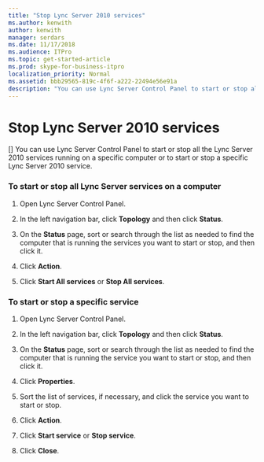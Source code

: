 ```yaml
---
title: "Stop Lync Server 2010 services"
ms.author: kenwith
author: kenwith
manager: serdars
ms.date: 11/17/2018
ms.audience: ITPro
ms.topic: get-started-article
ms.prod: skype-for-business-itpro
localization_priority: Normal
ms.assetid: bbb29565-819c-4f6f-a222-22494e56e91a
description: "You can use Lync Server Control Panel to start or stop all the Lync Server 2010 services running on a specific computer or to start or stop a specific Lync Server 2010 service."
---
```


# Stop Lync Server 2010 services
[]
You can use Lync Server Control Panel to start or stop all the Lync Server 2010 services running on a specific computer or to start or stop a specific Lync Server 2010 service.
  
### To start or stop all Lync Server services on a computer

1. Open Lync Server Control Panel.
    
2. In the left navigation bar, click **Topology** and then click **Status**.
    
3. On the **Status** page, sort or search through the list as needed to find the computer that is running the services you want to start or stop, and then click it. 
    
4. Click **Action**.
    
5. Click **Start All services** or **Stop All services**.
    
### To start or stop a specific service

1. Open Lync Server Control Panel.
    
2. In the left navigation bar, click **Topology** and then click **Status**.
    
3. On the **Status** page, sort or search through the list as needed to find the computer that is running the service you want to start or stop, and then click it. 
    
4. Click **Properties**.
    
5. Sort the list of services, if necessary, and click the service you want to start or stop.
    
6. Click **Action**.
    
7. Click **Start service** or **Stop service**.
    
8. Click **Close**.
    

